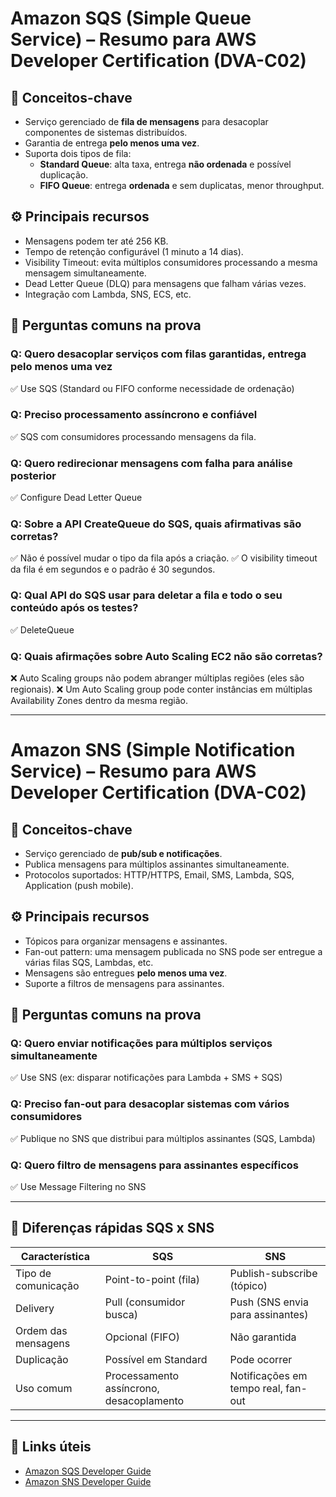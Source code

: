 # Amazon SQS (Simple Queue Service) – Resumo para AWS Developer Certification (DVA-C02)

## 🧠 Conceitos-chave
- Serviço gerenciado de **fila de mensagens** para desacoplar componentes de sistemas distribuídos.
- Garantia de entrega **pelo menos uma vez**.
- Suporta dois tipos de fila:
  - **Standard Queue**: alta taxa, entrega **não ordenada** e possível duplicação.
  - **FIFO Queue**: entrega **ordenada** e sem duplicatas, menor throughput.

## ⚙️ Principais recursos
- Mensagens podem ter até 256 KB.
- Tempo de retenção configurável (1 minuto a 14 dias).
- Visibility Timeout: evita múltiplos consumidores processando a mesma mensagem simultaneamente.
- Dead Letter Queue (DLQ) para mensagens que falham várias vezes.
- Integração com Lambda, SNS, ECS, etc.

## 🧪 Perguntas comuns na prova

### Q: Quero desacoplar serviços com filas garantidas, entrega pelo menos uma vez
✅ Use SQS (Standard ou FIFO conforme necessidade de ordenação)

### Q: Preciso processamento assíncrono e confiável
✅ SQS com consumidores processando mensagens da fila.

### Q: Quero redirecionar mensagens com falha para análise posterior
✅ Configure Dead Letter Queue

### Q: Sobre a API CreateQueue do SQS, quais afirmativas são corretas?
✅ Não é possível mudar o tipo da fila após a criação.
✅ O visibility timeout da fila é em segundos e o padrão é 30 segundos.

### Q: Qual API do SQS usar para deletar a fila e todo o seu conteúdo após os testes?
✅ DeleteQueue

### Q: Quais afirmações sobre Auto Scaling EC2 não são corretas?
❌ Auto Scaling groups não podem abranger múltiplas regiões (eles são regionais).
❌ Um Auto Scaling group pode conter instâncias em múltiplas Availability Zones dentro da mesma região.


---

# Amazon SNS (Simple Notification Service) – Resumo para AWS Developer Certification (DVA-C02)

## 🧠 Conceitos-chave
- Serviço gerenciado de **pub/sub e notificações**.
- Publica mensagens para múltiplos assinantes simultaneamente.
- Protocolos suportados: HTTP/HTTPS, Email, SMS, Lambda, SQS, Application (push mobile).

## ⚙️ Principais recursos
- Tópicos para organizar mensagens e assinantes.
- Fan-out pattern: uma mensagem publicada no SNS pode ser entregue a várias filas SQS, Lambdas, etc.
- Mensagens são entregues **pelo menos uma vez**.
- Suporte a filtros de mensagens para assinantes.

## 🧪 Perguntas comuns na prova

### Q: Quero enviar notificações para múltiplos serviços simultaneamente
✅ Use SNS (ex: disparar notificações para Lambda + SMS + SQS)

### Q: Preciso fan-out para desacoplar sistemas com vários consumidores
✅ Publique no SNS que distribui para múltiplos assinantes (SQS, Lambda)

### Q: Quero filtro de mensagens para assinantes específicos
✅ Use Message Filtering no SNS

---

## 📌 Diferenças rápidas SQS x SNS
| Característica         | SQS                         | SNS                             |
|-----------------------|-----------------------------|--------------------------------|
| Tipo de comunicação   | Point-to-point (fila)        | Publish-subscribe (tópico)      |
| Delivery              | Pull (consumidor busca)      | Push (SNS envia para assinantes)|
| Ordem das mensagens   | Opcional (FIFO)              | Não garantida                   |
| Duplicação           | Possível em Standard          | Pode ocorrer                   |
| Uso comum             | Processamento assíncrono, desacoplamento | Notificações em tempo real, fan-out |

---

## 🔗 Links úteis
- [Amazon SQS Developer Guide](https://docs.aws.amazon.com/AWSSimpleQueueService/latest/SQSDeveloperGuide/welcome.html)
- [Amazon SNS Developer Guide](https://docs.aws.amazon.com/sns/latest/dg/welcome.html)
